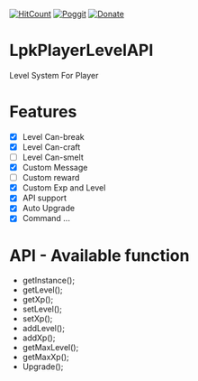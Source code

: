 [![HitCount](http://hits.dwyl.io/LamPocketVN/LpkPlayerLevelAPI.svg)](http://hits.dwyl.io/LamPocketVN/LpkPlayerLevelAPI)
[![Poggit](https://poggit.pmmp.io/ci.shield/LamPocketVN/LpkPlayerLevelAPI)](https://poggit.pmmp.io/ci/LamPocketVN/LpkPlayerLevelAPI)
[![Donate](https://img.shields.io/badge/donate-PayPal-yellow.svg?style=flat-square)](https://www.paypal.me/LamPkVN)
# LpkPlayerLevelAPI
Level System For Player
# Features
- [X] Level Can-break
- [X] Level Can-craft
- [ ] Level Can-smelt
- [X] Custom Message
- [ ] Custom reward
- [X] Custom Exp and Level
- [X] API support
- [X] Auto Upgrade
- [X] Command ...
# API - Available function
* getInstance();
* getLevel();
* getXp();
* setLevel();
* setXp();
* addLevel();
* addXp();
* getMaxLevel();
* getMaxXp();
* Upgrade();
